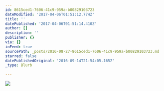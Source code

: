 ```yaml
---
id: 8615ced1-7606-41c9-959a-b00829103723
dateModified: '2017-04-06T01:51:12.774Z'
title: ''
datePublished: '2017-04-06T01:51:14.410Z'
author: []
description: ''
publisher: {}
via: {}
inFeed: true
sourcePath: _posts/2016-08-27-8615ced1-7606-41c9-959a-b00829103723.md
starred: false
datePublishedOriginal: '2016-09-14T21:54:05.165Z'
_type: Blurb

---
```

![](https://the-grid-user-content.s3-us-west-2.amazonaws.com/e09bfff7-5b6c-4224-b86c-3513f6e6d3e1.jpg)